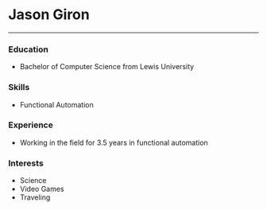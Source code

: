 # Jason Giron

-------
### Education

- Bachelor of Computer Science from Lewis University

### Skills

- Functional Automation

### Experience

- Working in the field for 3.5 years in functional automation

### Interests

- Science
- Video Games
- Traveling
